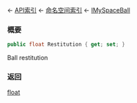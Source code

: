 ← [API索引](Api-Index) ← [命名空间索引](Namespace-Index) ← [IMySpaceBall](SpaceEngineers.Game.ModAPI.Ingame.IMySpaceBall)

### 概要

```csharp
public float Restitution { get; set; }
```

Ball restitution

### 返回

[float](https://docs.microsoft.com/en-us/dotnet/api/System.Single?view=netframework-4.6)


